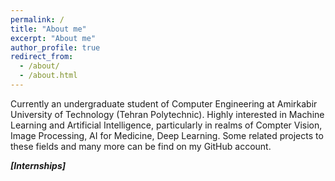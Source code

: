 ```yaml
---
permalink: /
title: "About me"
excerpt: "About me"
author_profile: true
redirect_from: 
  - /about/
  - /about.html
---
```


Currently an undergraduate student of Computer Engineering at Amirkabir University of Technology (Tehran Polytechnic). Highly interested in Machine Learning and Artificial Intelligence, particularly in realms of Compter Vision, Image Processing, AI for Medicine, Deep Learning. Some related projects to these fields and many more can be find on my GitHub account. 


***[Internships]***
